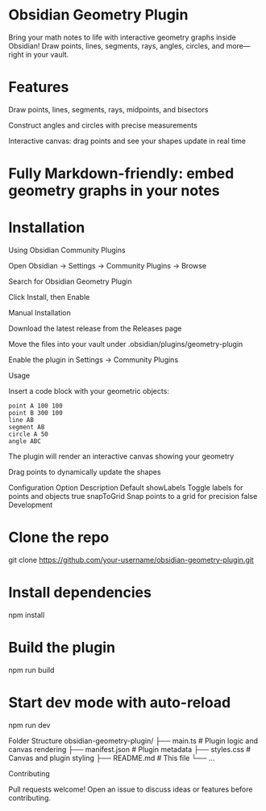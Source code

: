 # Obsidian Geometry Plugin

Bring your math notes to life with interactive geometry graphs inside Obsidian! Draw points, lines, segments, rays, angles, circles, and more—right in your vault.

# Features

Draw points, lines, segments, rays, midpoints, and bisectors

Construct angles and circles with precise measurements

Interactive canvas: drag points and see your shapes update in real time

# Fully Markdown-friendly: embed geometry graphs in your notes

# Installation
Using Obsidian Community Plugins

Open Obsidian → Settings → Community Plugins → Browse

Search for Obsidian Geometry Plugin

Click Install, then Enable

Manual Installation

Download the latest release from the Releases
 page

Move the files into your vault under .obsidian/plugins/geometry-plugin

Enable the plugin in Settings → Community Plugins

Usage

Insert a code block with your geometric objects:

```geometry
point A 100 100
point B 300 100
line AB
segment AB
circle A 50
angle ABC
```

The plugin will render an interactive canvas showing your geometry

Drag points to dynamically update the shapes

Configuration
Option	Description	Default
showLabels	Toggle labels for points and objects	true
snapToGrid	Snap points to a grid for precision	false
Development
# Clone the repo
git clone https://github.com/your-username/obsidian-geometry-plugin.git

# Install dependencies
npm install

# Build the plugin
npm run build

# Start dev mode with auto-reload
npm run dev

Folder Structure
obsidian-geometry-plugin/
├── main.ts          # Plugin logic and canvas rendering
├── manifest.json    # Plugin metadata
├── styles.css       # Canvas and plugin styling
├── README.md        # This file
└── ...

Contributing

Pull requests welcome! Open an issue to discuss ideas or features before contributing.

